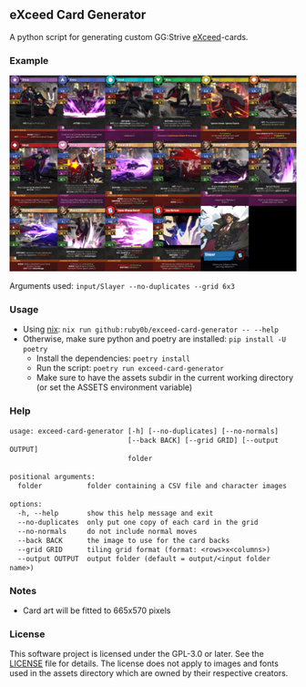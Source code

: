 ## eXceed Card Generator

A python script for generating custom GG:Strive [eXceed](https://boardgamegeek.com/boardgame/224483/exceed-fighting-system)-cards.

### Example

![Slayer](output/Slayer/Slayer-fg.jpg)

Arguments used: `input/Slayer --no-duplicates --grid 6x3`

### Usage

- Using [nix](https://nixos.org/): `nix run github:ruby0b/exceed-card-generator -- --help`
- Otherwise, make sure python and poetry are installed: `pip install -U poetry`
  - Install the dependencies: `poetry install`
  - Run the script: `poetry run exceed-card-generator`
  - Make sure to have the assets subdir in the current working directory (or set the ASSETS environment variable)

### Help

```
usage: exceed-card-generator [-h] [--no-duplicates] [--no-normals]
                             [--back BACK] [--grid GRID] [--output OUTPUT]
                             folder

positional arguments:
  folder           folder containing a CSV file and character images

options:
  -h, --help       show this help message and exit
  --no-duplicates  only put one copy of each card in the grid
  --no-normals     do not include normal moves
  --back BACK      the image to use for the card backs
  --grid GRID      tiling grid format (format: <rows>x<columns>)
  --output OUTPUT  output folder (default = output/<input folder name>)
```

### Notes

- Card art will be fitted to 665x570 pixels

### License

This software project is licensed under the GPL-3.0 or later. See the [LICENSE](LICENSE) file for details.
The license does not apply to images and fonts used in the assets directory which are owned by their respective creators.
